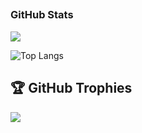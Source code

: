 ## <h3 align="left">GitHub Stats</h3>

<a href="">
  <img align="centre" src="https://github-readme-stats.vercel.app/api?username=icarosuper&count_private=true&include_all_commits=true&show_icons=true&title_color=007bff&text_color=e7e7e7&icon_color=007bff&bg_color=171c28" />
<a />
  
![Top Langs](https://github-readme-stats.vercel.app/api/top-langs/?username=icarosuper&layout=compact&title_color=007bff&text_color=e7e7e7&icon_color=007bff&bg_color=171c28)
  
## 🏆 GitHub Trophies

![](https://github-profile-trophy.vercel.app/?username=icarosuper&theme=discord&no-frame=true&no-bg=false&margin-w=4)
